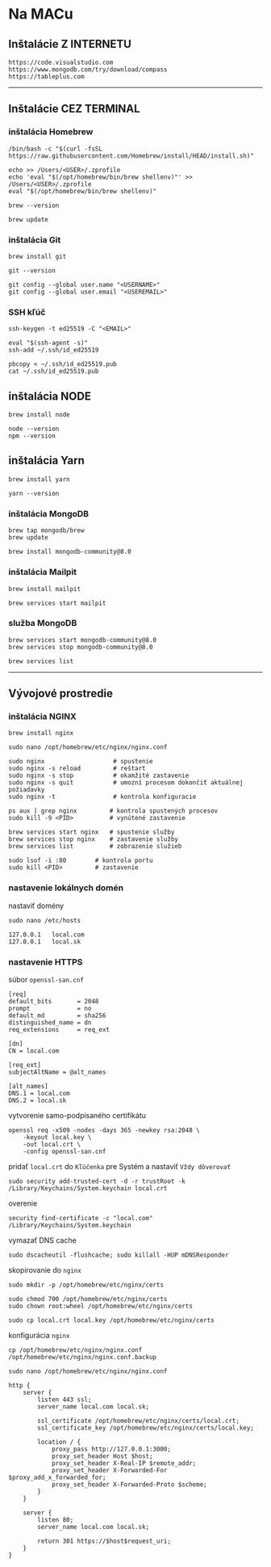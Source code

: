 # Na MACu

## Inštalácie Z INTERNETU

```
https://code.visualstudio.com
https://www.mongodb.com/try/download/compass
https://tableplus.com
```

---

## Inštalácie CEZ TERMINAL

### inštalácia Homebrew

```
/bin/bash -c "$(curl -fsSL https://raw.githubusercontent.com/Homebrew/install/HEAD/install.sh)"

echo >> /Users/<USER>/.zprofile
echo 'eval "$(/opt/homebrew/bin/brew shellenv)"' >> /Users/<USER>/.zprofile
eval "$(/opt/homebrew/bin/brew shellenv)"

brew --version

brew update
```

### inštalácia Git

```
brew install git

git --version

git config --global user.name "<USERNAME>"
git config --global user.email "<USEREMAIL>"
```

### SSH kľúč

```
ssh-keygen -t ed25519 -C "<EMAIL>"

eval "$(ssh-agent -s)"
ssh-add ~/.ssh/id_ed25519

pbcopy < ~/.ssh/id_ed25519.pub
cat ~/.ssh/id_ed25519.pub
```

## inštalácia NODE

```
brew install node

node --version
npm --version
```

## inštalácia Yarn

```
brew install yarn

yarn --version
```

### inštalácia MongoDB

```
brew tap mongodb/brew
brew update

brew install mongodb-community@8.0
```

### inštalácia Mailpit

```
brew install mailpit

brew services start mailpit
```

### služba MongoDB

```
brew services start mongodb-community@8.0
brew services stop mongodb-community@8.0

brew services list
```

---

## Vývojové prostredie

### inštalácia NGINX

```
brew install nginx
```

```
sudo nano /opt/homebrew/etc/nginx/nginx.conf
```

```
sudo nginx                   # spustenie
sudo nginx -s reload         # reštart
sudo nginx -s stop           # okamžité zastavenie
sudo nginx -s quit           # umozní procesom dokončiť aktuálnej požiadavky
sudo nginx -t                # kontrola konfiguracie

ps aux | grep nginx         # kontrola spustených procesov
sudo kill -9 <PID>          # vynútené zastavenie

brew services start nginx   # spustenie služby
brew services stop nginx    # zastavenie služby
brew services list          # zobrazenie služieb

sudo lsof -i :80        # kontrola portu
sudo kill <PID>         # zastavenie
```

### nastavenie lokálnych domén

nastaviť domény

```
sudo nano /etc/hosts

127.0.0.1   local.com
127.0.0.1   local.sk
```

### nastavenie HTTPS

súbor `openssl-san.cnf`

```
[req]
default_bits       = 2048
prompt             = no
default_md         = sha256
distinguished_name = dn
req_extensions     = req_ext

[dn]
CN = local.com

[req_ext]
subjectAltName = @alt_names

[alt_names]
DNS.1 = local.com
DNS.2 = local.sk
```

vytvorenie samo-podpísaného certifikátu

```
openssl req -x509 -nodes -days 365 -newkey rsa:2048 \
    -keyout local.key \
    -out local.crt \
    -config openssl-san.cnf
```

pridať `local.crt` do `Kľúčenka` pre Systém a nastaviť `Vždy dôverovať`

```
sudo security add-trusted-cert -d -r trustRoot -k /Library/Keychains/System.keychain local.crt
```

overenie

```
security find-certificate -c "local.com" /Library/Keychains/System.keychain
```

vymazať DNS cache

```
sudo dscacheutil -flushcache; sudo killall -HUP mDNSResponder
```

skopirovanie do `nginx`

```
sudo mkdir -p /opt/homebrew/etc/nginx/certs

sudo chmod 700 /opt/homebrew/etc/nginx/certs
sudo chown root:wheel /opt/homebrew/etc/nginx/certs

sudo cp local.crt local.key /opt/homebrew/etc/nginx/certs
```

konfigurácia `nginx`

```
cp /opt/homebrew/etc/nginx/nginx.conf /opt/homebrew/etc/nginx/nginx.conf.backup

sudo nano /opt/homebrew/etc/nginx/nginx.conf
```

```
http {
    server {
        listen 443 ssl;
        server_name local.com local.sk;

        ssl_certificate /opt/homebrew/etc/nginx/certs/local.crt;
        ssl_certificate_key /opt/homebrew/etc/nginx/certs/local.key;

        location / {
            proxy_pass http://127.0.0.1:3000;
            proxy_set_header Host $host;
            proxy_set_header X-Real-IP $remote_addr;
            proxy_set_header X-Forwarded-For $proxy_add_x_forwarded_for;
            proxy_set_header X-Forwarded-Proto $scheme;
        }
    }

    server {
        listen 80;
        server_name local.com local.sk;

        return 301 https://$host$request_uri;
    }
}
```
